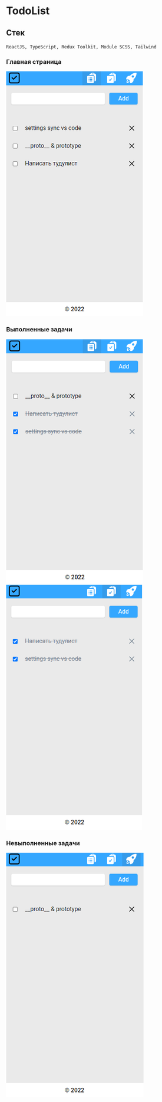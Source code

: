 # TodoList
## Стек
````
ReactJS, TypeScript, Redux Toolkit, Module SCSS, Tailwind 
````
### Главная страница
<img src="./readme/screen1.png" alt="main page">

### Выполненные задачи
<img src="./readme/screen2.png" alt="looks done todos">
<img src="./readme/screen3.png" alt="done todos page">

### Невыполненные задачи
<img src="./readme/screen4.png" alt="undone todos page">